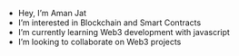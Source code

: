 -  Hey, I’m Aman Jat
-  I’m interested in Blockchain and Smart Contracts
-  I’m currently learning Web3 development with javascript
-  I’m looking to collaborate on Web3 projects

<!---
Aman09-Jat/Aman09-Jat is a ✨ special ✨ repository because its `README.md` (this file) appears on your GitHub profile.
You can click the Preview link to take a look at your changes.
--->
